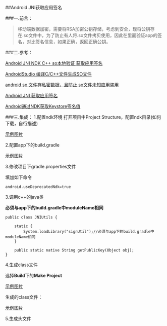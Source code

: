 ##Android JNI获取应用签名

###一.前言：
>移动端数据加密，需要将RSA加密公钥存储，考虑到安全，现将公钥存在.so文件中，为了防止有人将.so文件拷贝使用，因此在里面验证app的签名，对比签名信息，如果正确，返回正确公钥。 

###二.参考：

[Android JNI NDK C++ so本地验证 获取应用签名
](http://www.jianshu.com/p/289c0b227902?utm_campaign=haruki&utm_content=note&utm_medium=reader_share&utm_source=qq)

[AndroidStudio 编译C/C++文件生成SO文件](http://blog.csdn.net/krubo1/article/details/50547681)

[android so 文件存私密数据，且防止 so文件未知应用盗用](http://blog.csdn.net/xx753277/article/details/37567951)

[Android JNI 获取应用签名](http://blog.csdn.net/masonblog/article/details/28095709)

[Android通过NDK获取Keystore签名值](http://blog.csdn.net/chenfeng0104/article/details/21641427)


###三.集成：
1.配置ndk环境
打开项目中Project Structure，配置ndk目录(如何下载，自行描述)

[示例图片](https://github.com/wxmylife/JNI_SignDemo/blob/master/img/1.png)

2.配置app下的build.gradle

[示例图片](https://github.com/wxmylife/JNI_SignDemo/blob/master/img/2.png)

3.修改项目下gradle.properties文件

填加如下命令

`android.useDeprecatedNdk=true`


3.调用c++的java类

**必须与app下的build.gradle中moduleName相同**

```
public class JNIUtils {

    static {
        System.loadLibrary("signUtil");//必须与app下的build.gradle中moduleName相同
    }

    public static native String getPublicKey(Object obj);
}
```
4.生成class文件

选择**Build**下的**Make Project**

[示例图片](https://github.com/wxmylife/JNI_SignDemo/blob/master/img/4.png)

生成的class文件：

[示例图片](https://github.com/wxmylife/JNI_SignDemo/blob/master/img/7.png)

5.生成头文件